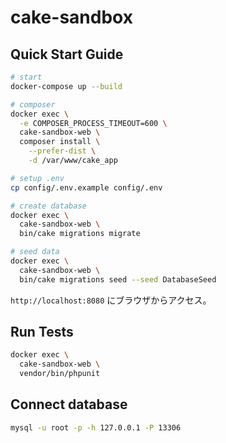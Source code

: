 # cake-sandbox

## Quick Start Guide

```sh
# start
docker-compose up --build

# composer
docker exec \
  -e COMPOSER_PROCESS_TIMEOUT=600 \
  cake-sandbox-web \
  composer install \
    --prefer-dist \
    -d /var/www/cake_app

# setup .env
cp config/.env.example config/.env

# create database
docker exec \
  cake-sandbox-web \
  bin/cake migrations migrate

# seed data
docker exec \
  cake-sandbox-web \
  bin/cake migrations seed --seed DatabaseSeed
```

`http://localhost:8080` にブラウザからアクセス。

## Run Tests

```sh
docker exec \
  cake-sandbox-web \
  vendor/bin/phpunit
```

## Connect database

```sh
mysql -u root -p -h 127.0.0.1 -P 13306
```
